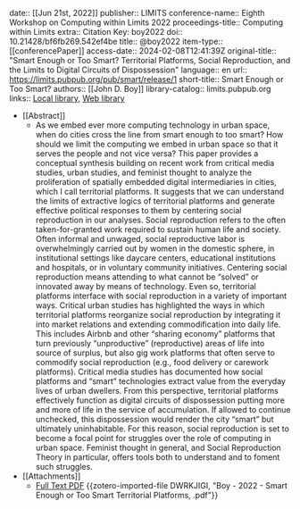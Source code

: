 date:: [[Jun 21st, 2022]]
publisher:: LIMITS
conference-name:: Eighth Workshop on Computing within Limits 2022
proceedings-title:: Computing within Limits
extra:: Citation Key: boy2022
doi:: 10.21428/bf6fb269.542ef4be
title:: @boy2022
item-type:: [[conferencePaper]]
access-date:: 2024-02-08T12:41:39Z
original-title:: "Smart Enough or Too Smart? Territorial Platforms, Social Reproduction, and the Limits to Digital Circuits of Dispossession"
language:: en
url:: https://limits.pubpub.org/pub/smart/release/1
short-title:: Smart Enough or Too Smart?
authors:: [[John D. Boy]]
library-catalog:: limits.pubpub.org
links:: [Local library](zotero://select/groups/2386895/items/B85R2I3Q), [Web library](https://www.zotero.org/groups/2386895/items/B85R2I3Q)

- [[Abstract]]
	- As we embed ever more computing technology in urban space, when do cities cross the line from smart enough to too smart? How should we limit the computing we embed in urban space so that it serves the people and not vice versa? This paper provides a conceptual synthesis building on recent work from critical media studies, urban studies, and feminist thought to analyze the proliferation of spatially embedded digital intermediaries in cities, which I call territorial platforms. It suggests that we can understand the limits of extractive logics of territorial platforms and generate effective political responses to them by centering social reproduction in our analyses. Social reproduction refers to the often taken-for-granted work required to sustain human life and society. Often informal and unwaged, social reproductive labor is overwhelmingly carried out by women in the domestic sphere, in institutional settings like daycare centers, educational institutions and hospitals, or in voluntary community initiatives. Centering social reproduction means attending to what cannot be “solved” or innovated away by means of technology. Even so, territorial platforms interface with social reproduction in a variety of important ways. Critical urban studies has highlighted the ways in which territorial platforms reorganize social reproduction by integrating it into market relations and extending commodification into daily life. This includes Airbnb and other “sharing economy” platforms that turn previously “unproductive” (reproductive) areas of life into source of surplus, but also gig work platforms that often serve to commodify social reproduction (e.g., food delivery or carework platforms). Critical media studies has documented how social platforms and “smart” technologies extract value from the everyday lives of urban dwellers. From this perspective, territorial platforms effectively function as digital circuits of dispossession putting more and more of life in the service of accumulation. If allowed to continue unchecked, this dispossession would render the city “smart” but ultimately uninhabitable. For this reason, social reproduction is set to become a focal point for struggles over the role of computing in urban space. Feminist thought in general, and Social Reproduction Theory in particular, offers tools both to understand and to foment such struggles.
- [[Attachments]]
	- [Full Text PDF](https://limits.pubpub.org/pub/smart/download/pdf) {{zotero-imported-file DWRKJIGI, "Boy - 2022 - Smart Enough or Too Smart Territorial Platforms, .pdf"}}